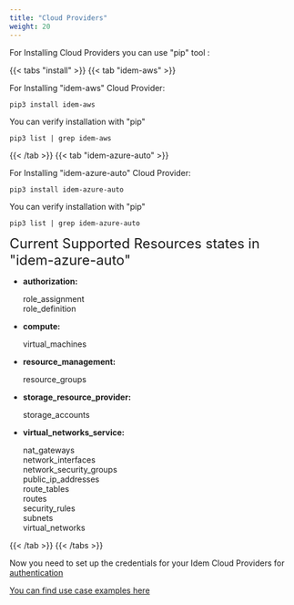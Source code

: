 ```yaml
---
title: "Cloud Providers"
weight: 20
---
```


For Installing Cloud Providers you can use "pip" tool :

{{< tabs "install" >}}
{{< tab "idem-aws" >}}

For Installing "idem-aws" Cloud Provider:

```shell
pip3 install idem-aws
```

You can verify installation with "pip"

```shell
pip3 list | grep idem-aws
```

{{< /tab >}}
{{< tab "idem-azure-auto" >}}

For Installing "idem-azure-auto" Cloud Provider:

```shell
pip3 install idem-azure-auto
```

You can verify installation with "pip"

```shell
pip3 list | grep idem-azure-auto
```

<SPAN STYLE="font-size:18.0pt">Current Supported Resources states in "idem-azure-auto"</SPAN>
 <ul>
 <li><p><b>authorization:</b></p>
     role_assignment</br>
     role_definition</li>
<li><p><b>compute:</b></p>
    virtual_machines</li>
<li><p><b>resource_management:</b></p>
    resource_groups</li>
<li><p><b>storage_resource_provider:</b></p>
    storage_accounts</li>    
<li><p><b>virtual_networks_service:</b></p>
    nat_gateways<br>
    network_interfaces<br>
    network_security_groups<br>
    public_ip_addresses<br>
    route_tables<br>
    routes<br>
    security_rules<br>
    subnets<br>
    virtual_networks<br></li>
 </ul>

{{< /tab >}}
{{< /tabs >}}

Now you need to set up the credentials for your Idem Cloud Providers for [authentication](/Getting-Started/Authenticate/)

[You can find use case examples here](/Use-Cases/)
